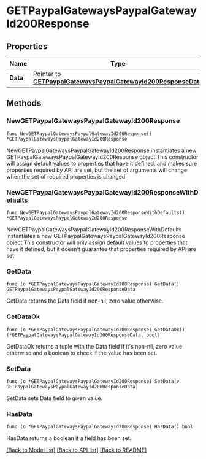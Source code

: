 # GETPaypalGatewaysPaypalGatewayId200Response

## Properties

Name | Type | Description | Notes
------------ | ------------- | ------------- | -------------
**Data** | Pointer to [**GETPaypalGatewaysPaypalGatewayId200ResponseData**](GETPaypalGatewaysPaypalGatewayId200ResponseData.md) |  | [optional] 

## Methods

### NewGETPaypalGatewaysPaypalGatewayId200Response

`func NewGETPaypalGatewaysPaypalGatewayId200Response() *GETPaypalGatewaysPaypalGatewayId200Response`

NewGETPaypalGatewaysPaypalGatewayId200Response instantiates a new GETPaypalGatewaysPaypalGatewayId200Response object
This constructor will assign default values to properties that have it defined,
and makes sure properties required by API are set, but the set of arguments
will change when the set of required properties is changed

### NewGETPaypalGatewaysPaypalGatewayId200ResponseWithDefaults

`func NewGETPaypalGatewaysPaypalGatewayId200ResponseWithDefaults() *GETPaypalGatewaysPaypalGatewayId200Response`

NewGETPaypalGatewaysPaypalGatewayId200ResponseWithDefaults instantiates a new GETPaypalGatewaysPaypalGatewayId200Response object
This constructor will only assign default values to properties that have it defined,
but it doesn't guarantee that properties required by API are set

### GetData

`func (o *GETPaypalGatewaysPaypalGatewayId200Response) GetData() GETPaypalGatewaysPaypalGatewayId200ResponseData`

GetData returns the Data field if non-nil, zero value otherwise.

### GetDataOk

`func (o *GETPaypalGatewaysPaypalGatewayId200Response) GetDataOk() (*GETPaypalGatewaysPaypalGatewayId200ResponseData, bool)`

GetDataOk returns a tuple with the Data field if it's non-nil, zero value otherwise
and a boolean to check if the value has been set.

### SetData

`func (o *GETPaypalGatewaysPaypalGatewayId200Response) SetData(v GETPaypalGatewaysPaypalGatewayId200ResponseData)`

SetData sets Data field to given value.

### HasData

`func (o *GETPaypalGatewaysPaypalGatewayId200Response) HasData() bool`

HasData returns a boolean if a field has been set.


[[Back to Model list]](../README.md#documentation-for-models) [[Back to API list]](../README.md#documentation-for-api-endpoints) [[Back to README]](../README.md)


